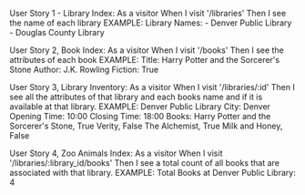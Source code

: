User Story 1 - Library Index:
As a visitor
When I visit '/libraries'
Then I see the name of each library
EXAMPLE:
  Library Names: 
    - Denver Public Library
    - Douglas County Library

User Story 2, Book Index:
As a visitor
When I visit '/books'
Then I see the attributes of each book
EXAMPLE: 
  Title: Harry Potter and the Sorcerer's Stone
  Author: J.K. Rowling
  Fiction: True

User Story 3, Library Inventory:
As a visitor
When I visit '/libraries/:id'
Then I see all the attributes of that library and each books name and if it is available at that library.
EXAMPLE:
Denver Public Library 
  City: Denver
  Opening Time: 10:00
  Closing Time: 18:00
  Books:  Harry Potter and the Sorcerer's Stone, True
          Verity, False
          The Alchemist, True
          Milk and Honey, False

User Story 4, Zoo Animals Index:
As a visitor
When I visit '/libraries/:library_id/books'
Then I see a total count of all books that are associated with that library.
EXAMPLE:
 Total Books at Denver Public Library: 4
